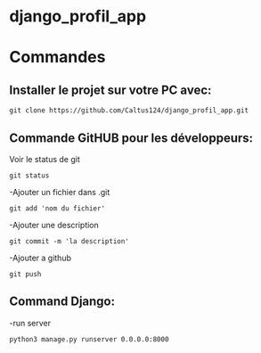 # django_profil_app

<h1>Commandes</h1> 

<h2>Installer le projet sur votre PC avec:</h2>

```
git clone https://github.com/Caltus124/django_profil_app.git
```

<h2>Commande GitHUB pour les développeurs:</h2>

Voir le status de git
```
git status
```
-Ajouter un fichier dans .git
```
git add 'nom du fichier'
```
-Ajouter une description
```
git commit -m 'la description'
```
-Ajouter a github
```
git push
```

<h2>Command Django:</h2>

-run server
```
python3 manage.py runserver 0.0.0.0:8000
```

